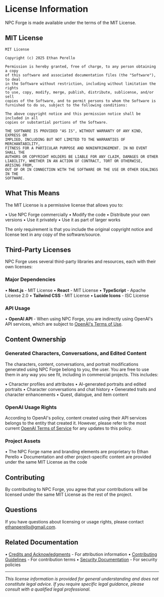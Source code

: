 # License Information

NPC Forge is made available under the terms of the MIT License.

## MIT License

```
MIT License

Copyright (c) 2025 Ethan Perello

Permission is hereby granted, free of charge, to any person obtaining a copy
of this software and associated documentation files (the "Software"), to deal
in the Software without restriction, including without limitation the rights
to use, copy, modify, merge, publish, distribute, sublicense, and/or sell
copies of the Software, and to permit persons to whom the Software is
furnished to do so, subject to the following conditions:

The above copyright notice and this permission notice shall be included in all
copies or substantial portions of the Software.

THE SOFTWARE IS PROVIDED "AS IS", WITHOUT WARRANTY OF ANY KIND, EXPRESS OR
IMPLIED, INCLUDING BUT NOT LIMITED TO THE WARRANTIES OF MERCHANTABILITY,
FITNESS FOR A PARTICULAR PURPOSE AND NONINFRINGEMENT. IN NO EVENT SHALL THE
AUTHORS OR COPYRIGHT HOLDERS BE LIABLE FOR ANY CLAIM, DAMAGES OR OTHER
LIABILITY, WHETHER IN AN ACTION OF CONTRACT, TORT OR OTHERWISE, ARISING FROM,
OUT OF OR IN CONNECTION WITH THE SOFTWARE OR THE USE OR OTHER DEALINGS IN THE
SOFTWARE.
```

## What This Means

The MIT License is a permissive license that allows you to:

• Use NPC Forge commercially
• Modify the code
• Distribute your own versions
• Use it privately
• Use it as part of larger works

The only requirement is that you include the original copyright notice and license text in any copy of the software/source.

## Third-Party Licenses

NPC Forge uses several third-party libraries and resources, each with their own licenses:

### Major Dependencies

• **Next.js** - MIT License
• **React** - MIT License
• **TypeScript** - Apache License 2.0
• **Tailwind CSS** - MIT License
• **Lucide Icons** - ISC License

### API Usage

• **OpenAI API** - When using NPC Forge, you are indirectly using OpenAI's API services, which are subject to [OpenAI's Terms of Use](https://openai.com/policies/terms-of-use).

## Content Ownership

### Generated Characters, Conversations, and Edited Content

The characters, content, conversations, and portrait modifications generated using NPC Forge belong to you, the user. You are free to use them in any way you see fit, including in commercial projects. This includes:

• Character profiles and attributes
• AI-generated portraits and edited portraits
• Character conversations and chat history
• Generated traits and character enhancements
• Quest, dialogue, and item content

### OpenAI Usage Rights

According to OpenAI's policy, content created using their API services belongs to the entity that created it. However, please refer to the most current [OpenAI Terms of Service](https://openai.com/policies/terms-of-service) for any updates to this policy.

### Project Assets

• The NPC Forge name and branding elements are proprietary to Ethan Perello
• Documentation and other project-specific content are provided under the same MIT License as the code

## Contributing

By contributing to NPC Forge, you agree that your contributions will be licensed under the same MIT License as the rest of the project.

## Questions

If you have questions about licensing or usage rights, please contact [ethanperello@gmail.com](mailto:ethanperello@gmail.com).

## Related Documentation

• [Credits and Acknowledgments](/docs/credits) - For attribution information
• [Contributing Guidelines](/docs/contributing) - For contribution terms
• [Security Documentation](/docs/security) - For security policies

---

*This license information is provided for general understanding and does not constitute legal advice. If you require specific legal guidance, please consult with a qualified legal professional.*